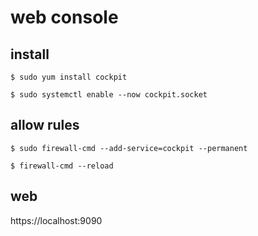 # web console

## install

```console
$ sudo yum install cockpit

$ sudo systemctl enable --now cockpit.socket
```

## allow rules

```console
$ sudo firewall-cmd --add-service=cockpit --permanent

$ firewall-cmd --reload
```

## web

https://localhost:9090

